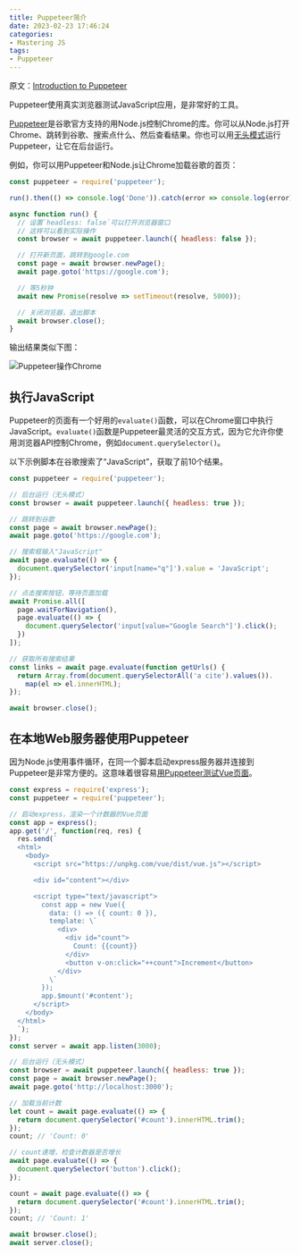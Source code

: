 ```yaml
---
title: Puppeteer简介
date: 2023-02-23 17:46:24
categories:
- Mastering JS
tags:
- Puppeteer
---
```


原文：[Introduction to Puppeteer](https://masteringjs.io/tutorials/fundamentals/puppeteer)

Puppeteer使用真实浏览器测试JavaScript应用，是非常好的工具。

<!-- more -->

[Puppeteer](https://www.npmjs.com/package/puppeteer)是谷歌官方支持的用Node.js控制Chrome的库。你可以从Node.js打开Chrome、跳转到谷歌、搜索点什么、然后查看结果。你也可以用[无头模式](https://github.com/puppeteer/puppeteer#default-runtime-settings)运行Puppeteer，让它在后台运行。

例如，你可以用Puppeteer和Node.js让Chrome加载谷歌的首页：

```javascript
const puppeteer = require('puppeteer');

run().then(() => console.log('Done')).catch(error => console.log(error));

async function run() {
  // 设置`headless: false`可以打开浏览器窗口
  // 这样可以看到实际操作
  const browser = await puppeteer.launch({ headless: false });

  // 打开新页面，跳转到google.com
  const page = await browser.newPage();
  await page.goto('https://google.com');

  // 等5秒钟
  await new Promise(resolve => setTimeout(resolve, 5000));

  // 关闭浏览器，退出脚本
  await browser.close();
}
```

输出结果类似下图：

![Puppeteer操作Chrome](/post-images/introduction-to-puppeteer-2023-02-23-17-47-49.png)

## 执行JavaScript

Puppeteer的页面有一个好用的`evaluate()`函数，可以在Chrome窗口中执行JavaScript。`evaluate()`函数是Puppeteer最灵活的交互方式，因为它允许你使用浏览器API控制Chrome，例如`document.querySelector()`。

以下示例脚本在谷歌搜索了“JavaScript”，获取了前10个结果。

```javascript
const puppeteer = require('puppeteer');

// 后台运行（无头模式）
const browser = await puppeteer.launch({ headless: true });

// 跳转到谷歌
const page = await browser.newPage();
await page.goto('https://google.com');

// 搜索框输入"JavaScript"
await page.evaluate(() => {
  document.querySelector('input[name="q"]').value = 'JavaScript';
});

// 点击搜索按钮，等待页面加载
await Promise.all([
  page.waitForNavigation(),
  page.evaluate(() => {
    document.querySelector('input[value="Google Search"]').click();
  })
]);

// 获取所有搜索结果
const links = await page.evaluate(function getUrls() {
  return Array.from(document.querySelectorAll('a cite').values()).
    map(el => el.innerHTML);
});

await browser.close();
```

## 在本地Web服务器使用Puppeteer

因为Node.js使用事件循环，在同一个脚本启动express服务器并连接到Puppeteer是非常方便的。这意味着很容易[用Puppeteer测试Vue页面](https://thecodebarbarian.com/testing-vue-apps-with-puppeteer-and-mocha)。

```javascript
const express = require('express');
const puppeteer = require('puppeteer');

// 启动express，渲染一个计数器的Vue页面
const app = express();
app.get('/', function(req, res) {
  res.send(`
  <html>
    <body>
      <script src="https://unpkg.com/vue/dist/vue.js"></script>

      <div id="content"></div>

      <script type="text/javascript">      
        const app = new Vue({
          data: () => ({ count: 0 }),
          template: \`
            <div>
              <div id="count">
                Count: {{count}}
              </div>
              <button v-on:click="++count">Increment</button>
            </div>
          \`
        });
        app.$mount('#content');
      </script>
    </body>
  </html>
  `);
});
const server = await app.listen(3000);

// 后台运行（无头模式）
const browser = await puppeteer.launch({ headless: true });
const page = await browser.newPage();
await page.goto('http://localhost:3000');

// 加载当前计数
let count = await page.evaluate(() => {
  return document.querySelector('#count').innerHTML.trim();
});
count; // 'Count: 0'

// count递增，检查计数器是否增长
await page.evaluate(() => {
  document.querySelector('button').click();
});

count = await page.evaluate(() => {
  return document.querySelector('#count').innerHTML.trim();
});
count; // 'Count: 1'

await browser.close();
await server.close();
```